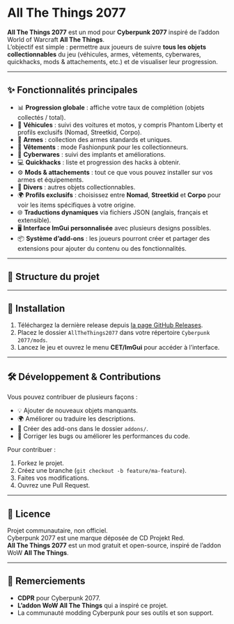 # All The Things 2077

**All The Things 2077** est un mod pour **Cyberpunk 2077** inspiré de l’addon World of Warcraft **All The Things**.  
L’objectif est simple : permettre aux joueurs de suivre **tous les objets collectionnables** du jeu (véhicules, armes, vêtements, cyberwares, quickhacks, mods & attachements, etc.) et de visualiser leur progression.

---

## ✨ Fonctionnalités principales

- 📊 **Progression globale** : affiche votre taux de complétion (objets collectés / total).
- 🚗 **Véhicules** : suivi des voitures et motos, y compris Phantom Liberty et profils exclusifs (Nomad, Streetkid, Corpo).
- 🔫 **Armes** : collection des armes standards et uniques.
- 👕 **Vêtements** : mode Fashionpunk pour les collectionneurs.
- 🦾 **Cyberwares** : suivi des implants et améliorations.
- 💻 **Quickhacks** : liste et progression des hacks à obtenir.
- ⚙️ **Mods & attachements** : tout ce que vous pouvez installer sur vos armes et équipements.
- 🎯 **Divers** : autres objets collectionnables.
- 🌍 **Profils exclusifs** : choisissez entre **Nomad**, **Streetkid** et **Corpo** pour voir les items spécifiques à votre origine.
- 🌐 **Traductions dynamiques** via fichiers JSON (anglais, français et extensible).
- 🖥️ **Interface ImGui personnalisée** avec plusieurs designs possibles.
- 📦 **Système d’add-ons** : les joueurs pourront créer et partager des extensions pour ajouter du contenu ou des fonctionnalités.

---

## 📂 Structure du projet

---

## 🚀 Installation

1. Téléchargez la dernière release depuis [la page GitHub Releases](./releases).
2. Placez le dossier `AllTheThings2077` dans votre répertoire `Cyberpunk 2077/mods`.
3. Lancez le jeu et ouvrez le menu **CET/ImGui** pour accéder à l’interface.

---

## 🛠️ Développement & Contributions

Vous pouvez contribuer de plusieurs façons :
- 💡 Ajouter de nouveaux objets manquants.
- 🌍 Améliorer ou traduire les descriptions.
- 🎨 Créer des add-ons dans le dossier `addons/`.
- 🐛 Corriger les bugs ou améliorer les performances du code.

Pour contribuer :
1. Forkez le projet.
2. Créez une branche (`git checkout -b feature/ma-feature`).
3. Faites vos modifications.
4. Ouvrez une Pull Request.

---

## 📜 Licence

Projet communautaire, non officiel.  
Cyberpunk 2077 est une marque déposée de CD Projekt Red.  
**All The Things 2077** est un mod gratuit et open-source, inspiré de l’addon WoW **All The Things**.

---

## 🙌 Remerciements

- **CDPR** pour Cyberpunk 2077.
- **L’addon WoW All The Things** qui a inspiré ce projet.
- La communauté modding Cyberpunk pour ses outils et son support.